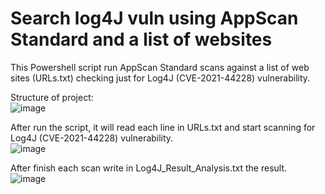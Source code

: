 # Search log4J vuln using AppScan Standard and a list of websites
This Powershell script run AppScan Standard scans against a list of web sites (URLs.txt) checking just for Log4J (CVE-2021-44228) vulnerability.

Structure of project:<br>
![image](https://user-images.githubusercontent.com/69405400/149555665-a4659326-b3a2-491b-b7d7-30c52769071f.png)

After run the script, it will read each line in URLs.txt and start scanning for Log4J (CVE-2021-44228) vulnerability.<br>
![image](https://user-images.githubusercontent.com/69405400/149555808-75893e5e-9ef1-48cf-8321-c6386ecbfa04.png)

After finish each scan write in Log4J_Result_Analysis.txt the result.<br>
![image](https://user-images.githubusercontent.com/69405400/149566662-ae7429cf-c82e-4352-b2bc-513a0a9b2109.png)

